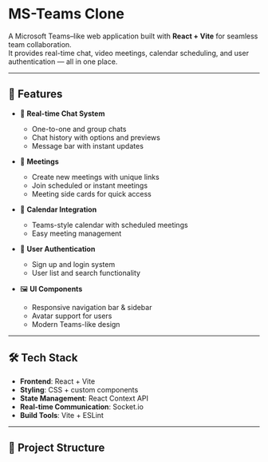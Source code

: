 # MS-Teams Clone

A Microsoft Teams–like web application built with **React + Vite** for seamless team collaboration.  
It provides real-time chat, video meetings, calendar scheduling, and user authentication — all in one place.

---

## 🚀 Features

- 💬 **Real-time Chat System**

  - One-to-one and group chats
  - Chat history with options and previews
  - Message bar with instant updates

- 🎥 **Meetings**

  - Create new meetings with unique links
  - Join scheduled or instant meetings
  - Meeting side cards for quick access

- 📅 **Calendar Integration**

  - Teams-style calendar with scheduled meetings
  - Easy meeting management

- 👤 **User Authentication**

  - Sign up and login system
  - User list and search functionality

- 🖼️ **UI Components**
  - Responsive navigation bar & sidebar
  - Avatar support for users
  - Modern Teams-like design

---

## 🛠️ Tech Stack

- **Frontend**: React + Vite
- **Styling**: CSS + custom components
- **State Management**: React Context API
- **Real-time Communication**: Socket.io
- **Build Tools**: Vite + ESLint

---

## 📂 Project Structure
